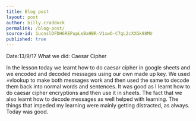 ```yaml
---
title: Blog post
layout: post
author: billy.craddock
permalink: /blog-post/
source-id: 1ucnslDFDH6REPupLeBa9BR-V1xwO-C7gL2cXXGk98MU
published: true
---
```

Date:13/9/17                                  What we did: Caesar Cipher

In the lesson today we learnt how to do caesar cipher in google sheets and we encoded and decoded messages using our own made up key. We used =vlookup to make both messages work and then used the same to decode them back into normal words and sentences. It was good as I learnt how to do caesar cipher encryptions and then use it in sheets. The fact that we also learnt how to decode messages as well helped with learning. The things that impeded my learning were mainly getting distracted, as always. Today was good.


